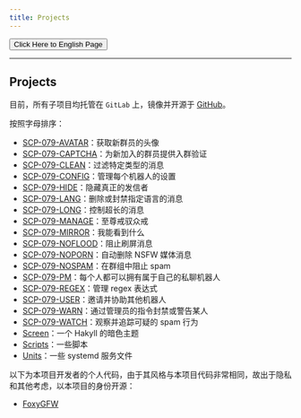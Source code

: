 ```yaml
---
title: Projects
---
```


<link rel="stylesheet" href="/css/chinese.css">
<button onmouseover="PlaySound('totop1')" onmouseout="StopSound('totop1')" onclick="window.location.href = '/projects/';" class="en">Click Here to English Page</button>

---

## Projects

目前，所有子项目均托管在 `GitLab` 上，镜像并开源于 [GitHub](https://github.com/scp-079)。

按照字母排序：

- [SCP-079-AVATAR](https://github.com/scp-079/scp-079-avatar)：获取新群员的头像
- [SCP-079-CAPTCHA](https://github.com/scp-079/scp-079-captcha)：为新加入的群员提供入群验证
- [SCP-079-CLEAN](https://github.com/scp-079/scp-079-clean)：过滤特定类型的消息
- [SCP-079-CONFIG](https://github.com/scp-079/scp-079-config)：管理每个机器人的设置
- [SCP-079-HIDE](https://github.com/scp-079/scp-079-hide)：隐藏真正的发信者
- [SCP-079-LANG](https://github.com/scp-079/scp-079-lang)：删除或封禁指定语言的消息
- [SCP-079-LONG](https://github.com/scp-079/scp-079-long)：控制超长的消息
- [SCP-079-MANAGE](https://github.com/scp-079/scp-079-manage)：至尊戒驭众戒
- [SCP-079-MIRROR](https://github.com/scp-079/scp-079-mirror)：我能看到什么
- [SCP-079-NOFLOOD](https://github.com/scp-079/scp-079-noflood)：阻止刷屏消息
- [SCP-079-NOPORN](https://github.com/scp-079/scp-079-noporn)：自动删除 NSFW 媒体消息
- [SCP-079-NOSPAM](https://github.com/scp-079/scp-079-nospam)：在群组中阻止 spam
- [SCP-079-PM](https://github.com/scp-079/scp-079-pm)：每个人都可以拥有属于自己的私聊机器人
- [SCP-079-REGEX](https://github.com/scp-079/scp-079-regex)：管理 regex 表达式
- [SCP-079-USER](https://github.com/scp-079/scp-079-user)：邀请并协助其他机器人
- [SCP-079-WARN](https://github.com/scp-079/scp-079-warn)：通过管理员的指令封禁或警告某人
- [SCP-079-WATCH](https://github.com/scp-079/scp-079-watch)：观察并追踪可疑的 spam 行为
- [Screen](https://github.com/scp-079/screen)：一个 Hakyll 的暗色主题
- [Scripts](https://github.com/scp-079/scripts)：一些脚本
- [Units](https://github.com/scp-079/units)：一些 systemd 服务文件 

以下为本项目开发者的个人代码，由于其风格与本项目代码非常相同，故出于隐私和其他考虑，以本项目的身份开源：

- [FoxyGFW](https://github.com/scp-079/foxygfw)

<audio src="/audio/page/projects.ogg" autoplay></audio>
